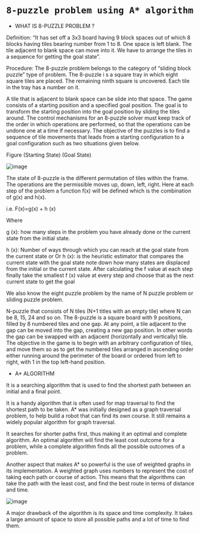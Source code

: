  # `8-puzzle problem using A* algorithm`
 
- WHAT IS 8-PUZZLE PROBLEM ?

Definition:
“It has set off a 3x3 board having 9 block spaces out of which 8 blocks having tiles bearing number from 1 to 8. One space is left blank. The tile adjacent to blank space can move into it. We have to arrange the tiles in a sequence for getting the goal state”.

Procedure:
The 8-puzzle problem belongs to the category of “sliding block puzzle” type of problem. The 8-puzzle i s a square tray in which eight square tiles are placed. The remaining ninth square is uncovered. Each tile in the tray has a number on it.

A tile that is adjacent to blank space can be slide into that space. The game consists of a starting position and a specified goal position. The goal is to transform the starting position into the goal position by sliding the tiles around.
The control mechanisms for an 8-puzzle solver must keep track of the order in which operations are performed, so that the operations can be undone one at a time if necessary. The objective of the puzzles is to find a sequence of tile movements that leads from a starting configuration to a goal configuration such as two situations given below.

Figure            (Starting State)                              (Goal State)

![image](https://github.com/03anjali/8-Puzzle-Problem/assets/91782986/afa0c5ec-66a2-41e4-82a6-e06659f7887c)


The state of 8-puzzle is the different permutation of tiles within the frame. The operations are the permissible moves up, down, left, right. Here at each step of the problem a function f(x) will be defined which is the combination of g(x) and h(x).

i.e. F(x)=g(x) + h (x)

Where

g (x): how many steps in the problem you have already done or the current state from the initial state.

h (x): Number of ways through which you can reach at the goal state from the current state or Or
h (x): is the heuristic estimator that compares the current state with the goal state note down how many states are displaced from the initial or the current state. After calculating the f value at each step finally take the smallest f (x) value at every step and choose that as the next current state to get the goal

We also know the eight puzzle problem by the name of N puzzle problem or sliding puzzle problem.

N-puzzle that consists of N tiles (N+1 titles with an empty tile) where N can be 8, 15, 24 and so on.
The 8-puzzle is a square board with 9 positions, filled by 8 numbered tiles and one gap. At any point, a tile adjacent to the gap can be moved into the gap, creating a new gap position. In other words the gap can be swapped with an adjacent (horizontally and vertically) tile. The objective in the game is to begin with an arbitrary configuration of tiles, and move them so as to get the numbered tiles arranged in ascending order either running around the perimeter of the board or ordered from left to right, with 1 in the top left-hand position.

- A* ALGORITHM

It is a searching algorithm that is used to find the shortest path between an initial and a final point.

It is a handy algorithm that is often used for map traversal to find the shortest path to be taken. A* was initially designed as a graph traversal problem, to help build a robot that can find its own course. It still remains a widely popular algorithm for graph traversal.

It searches for shorter paths first, thus making it an optimal and complete algorithm. An optimal algorithm will find the least cost outcome for a problem, while a complete algorithm finds all the possible outcomes of a problem.

Another aspect that makes A* so powerful is the use of weighted graphs in its implementation. A weighted graph uses numbers to represent the cost of taking each path or course of action. This means that the algorithms can take the path with the least cost, and find the best route in terms of distance and time.

![image](https://github.com/03anjali/8-Puzzle-Problem/assets/91782986/9c658011-34f2-468b-8cbe-8a90bf8b3349)

A major drawback of the algorithm is its space and time complexity. It takes a large amount of space to store all possible paths and a lot of time to find them.
